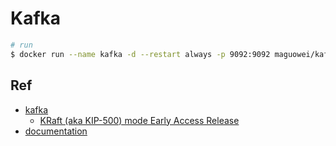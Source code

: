# Kafka

```bash
# run
$ docker run --name kafka -d --restart always -p 9092:9092 maguowei/kafka
```

## Ref

- [kafka](https://github.com/apache/kafka)
  - [KRaft (aka KIP-500) mode Early Access Release](https://github.com/apache/kafka/tree/trunk/config/kraft)
- [documentation](https://kafka.apache.org/documentation/#gettingStarted)